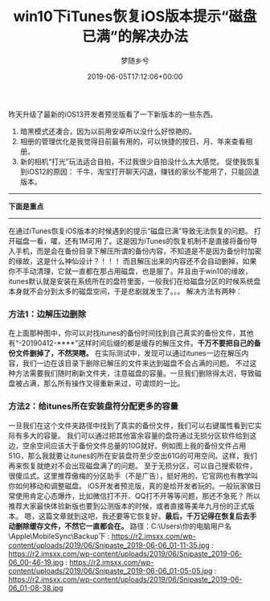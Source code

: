 ﻿---
title: win10下iTunes恢复iOS版本提示“磁盘已满”的解决办法
author: 梦随乡兮
type: post
date: 2019-06-05T17:12:06+00:00
url: /itunes-ios-itunes.html
featured_image: https://r2.imsxx.com/wp-content/uploads/2019/06/Snipaste_2019-06-06_01-11-35-240x180.jpg
views:
- 4115
like:
- 2
b2_vote:
- 'a:2:{s:2:"up";i:0;s:4:"down";i:0;}'
categories:
- 笔记
tags:
- iOS
- iOS13
- iTunes
- 备份
- 恢复
slug: "itunes-ios-itunes"
---
昨天升级了最新的iOS13开发者预览版看了一下新版本的一些东西。
1. 暗黑模式还凑合，因为以前用安卓所以没什么好惊艳的。
2. 相册的管理优化是我觉得目前最有用的，可以快捷的按日、月、年来查看相册。
3. 新的相机“打光”玩法适合自拍，不过我很少自拍没什么太大感觉。
促使我恢复到iOS12的原因：
千牛、淘宝打开聊天闪退，赚钱的家伙不能用了，只能回退版本。
* * *
<strong>下面是重点</strong>
* * *
在通过iTunes恢复iOS版本的时候遇到的提示“磁盘已满”导致无法恢复的问题。
打开磁盘一看，嚯，还有1M可用了。这是因为iTunes的恢复机制不是直接将备份导入手机，而是会在备份目录下解压所谓的备份内容，不知道是不是因为备份时加密的缘故，这是什么神仙设计？！！！
而且解压出来的内容还不会自动删掉，如果你不手动清理，它就一直都在那占用磁盘，也是服了。并且由于win10的缘故，itunes默认就是安装在系统所在的盘符里面，一般我们在给磁盘分区的时候系统盘本身就不会分到太多的磁盘空间，于是悲剧就发生了。。。
解决方法有两种：
### **方法1：边解压边删除**
在上面那种图中，你可以对找itunes的备份时间找到自己真实的备份文件，其他有“-20190412-\****”这样时间后缀的都是缓存的解压文件。<strong>千万不要把自己的备份文件删掉了，不然哭瞎。</strong>
在实际测试中，发现可以通过itunes一边在解压内容，我们一边在该目录下删除已解压的文件来达到磁盘不会占满的问题。
不过这种方法需要我们随时刷新文件夹，注意磁盘的容量。一旦我们删除得太迟，导致磁盘被占满，那么所有操作又得重新来过，可谓烦的一比。
### **方法2：给itunes所在安装盘符分配更多的容量**
一旦我们在这个文件夹路径中找到了真实的备份文件，我们可以右键属性看到它实际有多大的容量。
我们可以通过把其他富余容量的盘符通过无损分区软件给到这边，空余空间应该大于备份文件总量的10G就好。例如图上我的备份文件占用51G，那么我就要让itunes的所在安装盘符至少空出61G的可用空间。这样，我们再来恢复就绝对不会出现磁盘满了的问题。
至于无损分区，可以自己搜索软件，很傻瓜式。这里推荐傲梅的分区助手（不是广告），挺好用的，它官网也有教学叫你如何移动和调整磁盘。
iOS开发者预览版，真的是给开发者玩的。一般玩家做日常使用肯定心态爆炸，比如微信打不开、QQ打不开等等问题，那还不急死？
所以推荐大家最快体验新版也要到公测版本的时候，或者直接等美年九月份的正式版本。
嗯，这篇文章就到这吧，我还要等它恢复好。<strong>最后，千万记得在恢复后去手动删除缓存文件，不然它一直都会在。</strong>
路径：C:\Users\你的电脑用户名\Apple\MobileSync\Backup下
: https://r2.imsxx.com/wp-content/uploads/2019/06/Snipaste_2019-06-06_01-11-35.jpg
: https://r2.imsxx.com/wp-content/uploads/2019/06/Snipaste_2019-06-06_00-46-19.jpg
: https://r2.imsxx.com/wp-content/uploads/2019/06/Snipaste_2019-06-06_01-05-05.jpg
: https://r2.imsxx.com/wp-content/uploads/2019/06/Snipaste_2019-06-06_01-08-38.jpg
